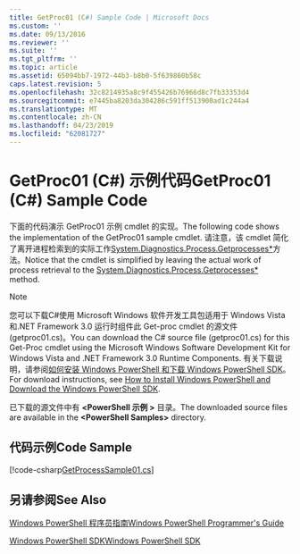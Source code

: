 ```yaml
---
title: GetProc01 (C#) Sample Code | Microsoft Docs
ms.custom: ''
ms.date: 09/13/2016
ms.reviewer: ''
ms.suite: ''
ms.tgt_pltfrm: ''
ms.topic: article
ms.assetid: 65094bb7-1972-44b3-b8b0-5f639860b58c
caps.latest.revision: 5
ms.openlocfilehash: 32c8214935a8c9f455426b76966d8c7fb33353d4
ms.sourcegitcommit: e7445ba8203da304286c591ff513900ad1c244a4
ms.translationtype: MT
ms.contentlocale: zh-CN
ms.lasthandoff: 04/23/2019
ms.locfileid: "62081727"
---
```

# <a name="getproc01-c-sample-code"></a><span data-ttu-id="2ff9d-102">GetProc01 (C#) 示例代码</span><span class="sxs-lookup"><span data-stu-id="2ff9d-102">GetProc01 (C#) Sample Code</span></span>

<span data-ttu-id="2ff9d-103">下面的代码演示 GetProc01 示例 cmdlet 的实现。</span><span class="sxs-lookup"><span data-stu-id="2ff9d-103">The following code shows the implementation of the GetProc01 sample cmdlet.</span></span> <span data-ttu-id="2ff9d-104">请注意，该 cmdlet 简化了离开进程检索到的实际工作[System.Diagnostics.Process.Getprocesses\*](/dotnet/api/System.Diagnostics.Process.GetProcesses)方法。</span><span class="sxs-lookup"><span data-stu-id="2ff9d-104">Notice that the cmdlet is simplified by leaving the actual work of process retrieval to the [System.Diagnostics.Process.Getprocesses\*](/dotnet/api/System.Diagnostics.Process.GetProcesses) method.</span></span>

> [!NOTE]
> <span data-ttu-id="2ff9d-105">您可以下载C#使用 Microsoft Windows 软件开发工具包适用于 Windows Vista 和.NET Framework 3.0 运行时组件此 Get-proc cmdlet 的源文件 (getproc01.cs)。</span><span class="sxs-lookup"><span data-stu-id="2ff9d-105">You can download the C# source file (getproc01.cs) for this Get-Proc cmdlet using the Microsoft Windows Software Development Kit for Windows Vista and .NET Framework 3.0 Runtime Components.</span></span> <span data-ttu-id="2ff9d-106">有关下载说明，请参阅[如何安装 Windows PowerShell 和下载 Windows PowerShell SDK](/powershell/developer/installing-the-windows-powershell-sdk)。</span><span class="sxs-lookup"><span data-stu-id="2ff9d-106">For download instructions, see [How to Install Windows PowerShell and Download the Windows PowerShell SDK](/powershell/developer/installing-the-windows-powershell-sdk).</span></span>
>
> <span data-ttu-id="2ff9d-107">已下载的源文件中有 **\<PowerShell 示例 >** 目录。</span><span class="sxs-lookup"><span data-stu-id="2ff9d-107">The downloaded source files are available in the **\<PowerShell Samples>** directory.</span></span>

## <a name="code-sample"></a><span data-ttu-id="2ff9d-108">代码示例</span><span class="sxs-lookup"><span data-stu-id="2ff9d-108">Code Sample</span></span>

[!code-csharp[GetProcessSample01.cs](../../powershell-sdk-samples/SDK-2.0/csharp/GetProcessSample01/GetProcessSample01.cs#L11-L126 "GetProcessSample01.cs")]

## <a name="see-also"></a><span data-ttu-id="2ff9d-109">另请参阅</span><span class="sxs-lookup"><span data-stu-id="2ff9d-109">See Also</span></span>

[<span data-ttu-id="2ff9d-110">Windows PowerShell 程序员指南</span><span class="sxs-lookup"><span data-stu-id="2ff9d-110">Windows PowerShell Programmer's Guide</span></span>](./windows-powershell-programmer-s-guide.md)

[<span data-ttu-id="2ff9d-111">Windows PowerShell SDK</span><span class="sxs-lookup"><span data-stu-id="2ff9d-111">Windows PowerShell SDK</span></span>](../windows-powershell-reference.md)